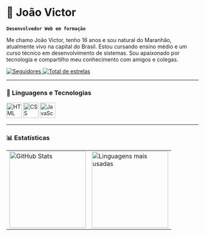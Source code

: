 # 👾 João Victor

**`Desenvolvedor Web em formação`**

Me chamo João Victor, tenho 16 anos e sou natural do Maranhão, atualmente vivo na capital do Brasil. Estou cursando ensino médio e um curso técnico em desenvolvimento de sistemas. Sou apaixonado por tecnologia e compartilho meu conhecimento com amigos e colegas.

<p align="left">
    <a href="https://github.com/Joao6632?tab=followers">
        <img 
            alt="Seguidores" 
            title="Me siga no GitHub" 
            src="https://custom-icon-badges.demolab.com/github/followers/Joao6632?color=236ad3&labelColor=1155ba&style=for-the-badge&logo=github&label=Seguidores&logoColor=white"
        />
    </a>
    <a href="https://github.com/Joao6632?tab=repositories&sort=stargazers">
        <img 
            alt="Total de estrelas" 
            title="Total de estrelas GitHub" 
            src="https://custom-icon-badges.demolab.com/github/stars/Joao6632?color=55960c&style=for-the-badge&labelColor=488207&logo=star&label=Estrelas"
        />
    </a>
</p>

---

### 🤖 Linguagens e Tecnologias

<p>
    <img 
        alt="HTML" 
        title="HTML" 
        width="40px" 
        src="https://cdn.jsdelivr.net/gh/devicons/devicon@latest/icons/html5/html5-original.svg" 
    />
    <img 
        alt="CSS" 
        title="CSS" 
        width="40px" 
        src="https://cdn.jsdelivr.net/gh/devicons/devicon@latest/icons/css3/css3-original.svg" 
    />
    <img 
        alt="JavaScript" 
        title="JavaScript" 
        width="40px" 
        src="https://cdn.jsdelivr.net/gh/devicons/devicon@latest/icons/javascript/javascript-original.svg" 
    />
</p>

---

### 📊 Estatísticas

<table>
  <tr>
    <td>
      <img 
        alt="GitHub Stats" 
        height="200" 
        src="https://github-readme-stats.vercel.app/api?username=Joao6632&show_icons=true&theme=tokyonight&include_all_commits=true&locale=pt-br" 
      />
    </td>
    <td>
      <img 
        alt="Linguagens mais usadas" 
        height="200" 
        src="https://github-readme-stats.vercel.app/api/top-langs/?username=Joao6632&theme=tokyonight&layout=compact&custom_title=Tecnologias&langs_count=9" 
      />
    </td>
  </tr>
</table>
